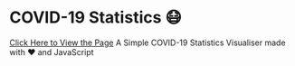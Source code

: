 # COVID-19 Statistics 😷
[Click Here to View the Page](https://suhailahmed2627.github.io/delta-onsite-2-covid-stats/)
A Simple COVID-19 Statistics Visualiser made with ❤️ and JavaScript
